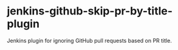 # jenkins-github-skip-pr-by-title-plugin
Jenkins plugin for ignoring GitHub pull requests based on PR title.
